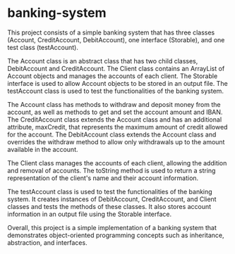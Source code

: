 # banking-system
This project consists of a simple banking system that has three classes (Account, CreditAccount, DebitAccount), one interface (Storable),
and one test class (testAccount).

The Account class is an abstract class that has two child classes,
DebitAccount and CreditAccount.
The Client class contains an ArrayList of Account objects and manages the accounts of each client.
The Storable interface is used to allow Account objects to be stored in an output file. 
The testAccount class is used to test the functionalities of the banking system.

The Account class has methods to withdraw and deposit money from the account, as well as methods to get and set the account amount and IBAN. 
The CreditAccount class extends the Account class and has an additional attribute, maxCredit, that represents the maximum amount of credit allowed for the account.
The DebitAccount class extends the Account class and overrides the withdraw method to allow only withdrawals up to the amount available in the account.

The Client class manages the accounts of each client, allowing the addition and removal of accounts.
The toString method is used to return a string representation of the client's name and their account information.

The testAccount class is used to test the functionalities of the banking system.
It creates instances of DebitAccount, CreditAccount, and Client classes and tests the methods of these classes.
It also stores account information in an output file using the Storable interface.

Overall, this project is a simple implementation of a banking system that demonstrates object-oriented programming concepts such as inheritance, abstraction, and interfaces.
